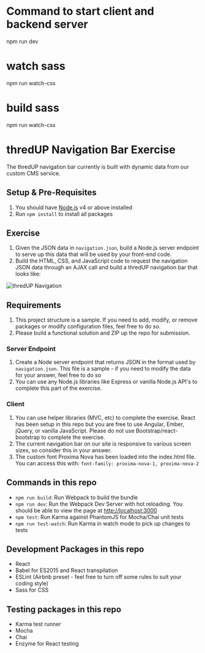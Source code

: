# Command to start client and backend server
npm run dev

# watch sass
npm run watch-css
# build sass
npm run watch-css


# thredUP Navigation Bar Exercise

The thredUP navigation bar currently is built with dynamic data from our custom CMS service.

## Setup & Pre-Requisites
1.  You should have [Node.js](https://nodejs.org/) v4 or above installed
2.  Run `npm install` to install all packages

## Exercise
1.  Given the JSON data in `navigation.json`, build a Node.js server endpoint to serve up this data that will be used by your front-end code.
2.  Build the HTML, CSS, and JavaScript code to request the navigation JSON data through an AJAX call and build a thredUP navigation bar that looks like:

![thredUP Navigation](http://i.imgur.com/Lyrd1L6.png)

## Requirements
1.  This project structure is a sample. If you need to add, modify, or remove packages or modify configuration files, feel free to do so.
1.  Please build a functional solution and ZIP up the repo for submission.

### Server Endpoint
1.  Create a Node server endpoint that returns JSON in the format used by `navigation.json`. This file is a sample - if you need to modify the data for your answer, feel free to do so
1.  You can use any Node.js libraries like Express or vanilla Node.js API's to complete this part of the exercise.

### Client
1.  You can use helper libraries (MVC, etc) to complete the exercise. React has been setup in this repo but you are free to use Angular, Ember, jQuery, or vanilla JavaScript. Please do not use Bootstrap/react-bootstrap to complete the exercise.
1.  The current navigation bar on our site is responsive to various screen sizes, so consider this in your answer.
1.  The custom font Proxima Nova has been loaded into the index.html file. You can access this with: `font-family: proxima-nova-1, proxima-nova-2`

## Commands in this repo
* `npm run build`: Run Webpack to build the bundle
* `npm run dev`: Run the Webpack Dev Server with hot reloading. You should be able to view the page at [http://localhost:3000](http://localhost:3000)
* `npm test`: Run Karma against PhantomJS for Mocha/Chai unit tests
* `npm run test-watch`: Run Karma in watch mode to pick up changes to tests

## Development Packages in this repo
* React
* Babel for ES2015 and React transpilation
* ESLint (Airbnb preset - feel free to turn off some rules to suit your coding style)
* Sass for CSS

## Testing packages in this repo
* Karma test runner
* Mocha
* Chai
* Enzyme for React testing
